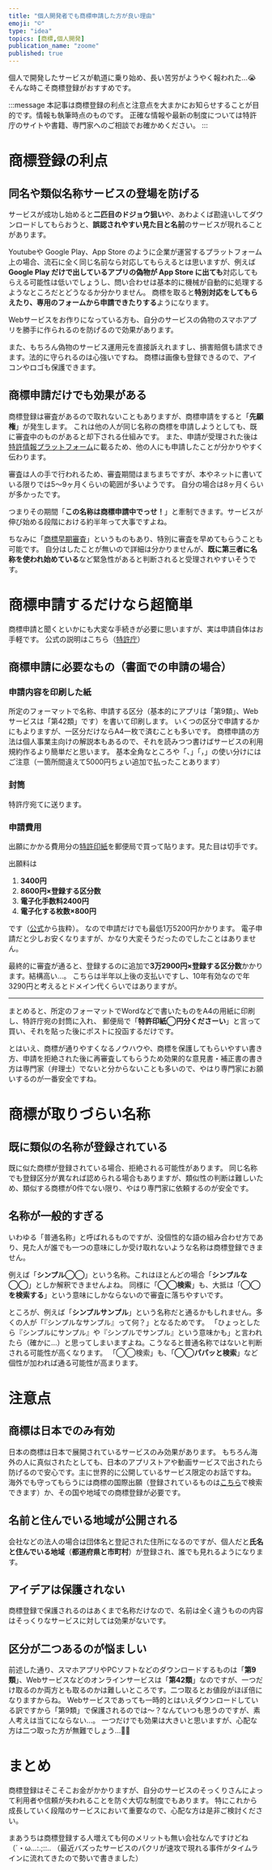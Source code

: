 ```yaml
---
title: "個人開発者でも商標申請した方が良い理由"
emoji: "©︎"
type: "idea"
topics: [商標,個人開発]
publication_name: "zoome"
published: true
---
```

個人で開発したサービスが軌道に乗り始め、長い苦労がようやく報われた…😭
そんな時こそ商標登録がおすすめです。

:::message
本記事は商標登録の利点と注意点を大まかにお知らせすることが目的です。情報も執筆時点のものです。
正確な情報や最新の制度については特許庁のサイトや書籍、専門家へのご相談でお確かめください。
:::

# 商標登録の利点
## 同名や類似名称サービスの登場を防げる
サービスが成功し始めると**二匹目のドジョウ狙い**や、あわよくば勘違いしてダウンロードしてもらおうと、**誤認されやすい見た目と名前**のサービスが現れることがあります。

Youtubeや Google Play、App Store のように企業が運営するプラットフォーム上の場合、流石に全く同じ名前なら対応してもらえるとは思いますが、例えば**Google Play だけで出しているアプリの偽物が App Store に出ても**対応してもらえる可能性は低いでしょうし、問い合わせは基本的に機械が自動的に処理するようなところだとどうなるか分かりません。
商標を取ると**特別対応をしてもらえたり、専用のフォームから申請できたりする**ようになります。

Webサービスをお作りになっている方も、自分のサービスの偽物のスマホアプリを勝手に作られるのを防げるので効果があります。

また、もちろん偽物のサービス運用元を直接訴えれますし、損害賠償も請求できます。法的に守られるのは心強いですね。
商標は画像も登録できるので、アイコンやロゴも保護できます。

## 商標申請だけでも効果がある
商標登録は審査があるので取れないこともありますが、商標申請をすると「**先願権**」が発生します。
これは他の人が同じ名称の商標を申請しようとしても、既に審査中のものがあると却下される仕組みです。
また、申請が受理された後は[特許情報プラットフォーム](https://www.j-platpat.inpit.go.jp)に載るため、他の人にも申請したことが分かりやすく伝わります。

審査は人の手で行われるため、審査期間はまちまちですが、本やネットに書いている限りでは5〜9ヶ月くらいの範囲が多いようです。
自分の場合は8ヶ月くらいが多かったです。

つまりその期間「**この名称は商標申請中でっせ！**」と牽制できます。サービスが伸び始める段階における約半年って大事ですよね。

ちなみに「[商標早期審査](https://www.jpo.go.jp/system/trademark/shinsa/soki/shkouhou.html)」というものもあり、特別に審査を早めてもらうことも可能です。
自分はしたことが無いので詳細は分かりませんが、**既に第三者に名称を使われ始めている**など緊急性があると判断されると受理されやすいそうです。

# 商標申請するだけなら超簡単
商標申請と聞くといかにも大変な手続きが必要に思いますが、実は申請自体はお手軽です。
公式の説明はこちら（[特許庁](https://www.jpo.go.jp/system/basic/trademark/index.html)）

## 商標申請に必要なもの（書面での申請の場合）

### 申請内容を印刷した紙
所定のフォーマットで名称、申請する区分（基本的にアプリは「第9類」、Webサービスは「第42類」です）を書いて印刷します。
いくつの区分で申請するかにもよりますが、一区分だけならA4一枚で済むことも多いです。
商標申請の方法は個人事業主向けの解説本もあるので、それを読みつつ書けばサービスの利用規約作るより簡単だと思います。
基本全角なところや「、」「，」の使い分けにはご注意（一箇所間違えて5000円ちょい追加で払ったことあります）

### 封筒
特許庁宛てに送ります。

### 申請費用
出願にかかる費用分の[特許印紙](https://www.jpo.go.jp/system/process/tesuryo/nohu/shomen/tokkyo-inshi.html)を郵便局で買って貼ります。見た目は切手です。

出願料は
1. **3400円**
2. **8600円×登録する区分数**
3. **電子化手数料2400円**
4. **電子化する枚数×800円**

です（[公式](https://www.jpo.go.jp/system/basic/trademark/index.html#02)から抜粋）。
なので申請だけでも最低1万5200円かかります。
電子申請だと少しお安くなりますが、かなり大変そうだったのでしたことはありません。

最終的に審査が通ると、登録するのに追加で**3万2900円×登録する区分数**かかります。結構高い…。
こちらは半年以上後の支払いですし、10年有効なので年3290円と考えるとドメイン代くらいではありますが。

----

まとめると、所定のフォーマットでWordなどで書いたものをA4の用紙に印刷し、特許庁宛の封筒に入れ、
郵便局で「**特許印紙◯円分くださーい**」と言って買い、それを貼った後にポストに投函するだけです。

とはいえ、商標が通りやすくなるノウハウや、商標を保護してもらいやすい書き方、申請を拒絶された後に再審査してもらうため効果的な意見書・補正書の書き方は専門家（弁理士）でないと分からないことも多いので、やはり専門家にお願いするのが一番安全ですね。

# 商標が取りづらい名称
## 既に類似の名称が登録されている
既に似た商標が登録されている場合、拒絶される可能性があります。
同じ名称でも登録区分が異なれば認められる場合もありますが、類似性の判断は難しいため、類似する商標が0件でない限り、やはり専門家に依頼するのが安全です。

## 名称が一般的すぎる
いわゆる「普通名称」と呼ばれるものですが、没個性的な語の組み合わせ方であり、見た人が誰でも一つの意味にしか受け取れないような名称は商標登録できません。

例えば「**シンプル◯◯**」という名称。これはほとんどの場合「**シンプルな◯◯**」としか解釈できませんよね。
同様に「**◯◯検索**」も、大抵は「**◯◯を検索する**」という意味にしかならないので審査に落ちやすいです。

ところが、例えば「**シンプルサンプル**」という名称だと通るかもしれません。多くの人が「『シンプルなサンプル』って何？」となるためです。
「ひょっとしたら『シンプルにサンプル』や『シンプルでサンプル』という意味かも」と言われたら（確かに…）と思ってしまいますよね。こうなると普通名称ではないと判断される可能性が高くなります。
「◯◯検索」も、「**◯◯パパッと検索**」など個性が加われば通る可能性が高まります。

# 注意点

## 商標は日本でのみ有効
日本の商標は日本で展開されているサービスのみ効果があります。
もちろん海外の人に真似されたとしても、日本のアプリストアや動画サービスで出されたら防げるので安心です。主に世界的に公開しているサービス限定のお話ですね。
海外でも守ってもらうには商標の国際出願（登録されているものは[こちら](https://www.jpo.go.jp/system/trademark/madrid/wipotouser/index.html)で検索できます）か、その国や地域での商標登録が必要です。

## 名前と住んでいる地域が公開される
会社などの法人の場合は団体名と登記された住所になるのですが、個人だと**氏名と住んでいる地域**（**都道府県と市町村**）が登録され、誰でも見れるようになります。

## アイデアは保護されない
商標登録で保護されるのはあくまで名称だけなので、名前は全く違うものの内容はそっくりなサービスに対しては効果がないです。

## 区分が二つあるのが悩ましい
前述した通り、スマホアプリやPCソフトなどのダウンロードするものは「**第9類**」、Webサービスなどのオンラインサービスは「**第42類**」なのですが、一つだけ取るのか両方とも取るのかは難しいところです。二つ取るとお値段がほぼ倍になりますからね。
Webサービスであっても一時的とはいえダウンロードしている訳ですから「第9類」で保護されるのでは〜？なんていつも思うのですが、素人考えは当てにならない…。
一つだけでも効果は大きいと思いますが、心配な方は二つ取った方が無難でしょう…💸💸

# まとめ
商標登録はそこそこお金がかかりますが、自分のサービスのそっくりさんによって利用者や信頼が失われることを防ぐ大切な制度でもあります。
特にこれから成長していく段階のサービスにおいて重要なので、心配な方は是非ご検討ください。

まあうちは商標登録する人増えても何のメリットも無い会社なんですけどね（´・ω...:.;::..
（最近バズったサービスのパクリが速攻で現れる事件がタイムラインに流れてきたので勢いで書きました）